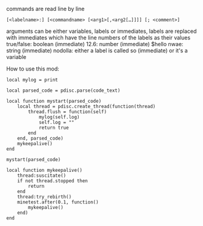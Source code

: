 commands are read line by line

```[<labelname>:] [<commandname> [<arg1>[,<arg2[…]]]] [; <comment>]```

arguments can be either variables, labels or immediates,
labels are replaced with immediates which have the line numbers of the labels as their values
true/false: boolean (immediate)
12.6: number (immediate)
$hello nwae: string (immediate)
nodolla: either a label is called so (immediate) or it's a variable



How to use this mod:

```
local mylog = print

local parsed_code = pdisc.parse(code_text)

local function mystart(parsed_code)
	local thread = pdisc.create_thread(function(thread)
		thread.flush = function(self)
			mylog(self.log)
			self.log = ""
			return true
		end
	end, parsed_code)
	mykeepalive()
end

mystart(parsed_code)

local function mykeepalive()
	thread:suscitate()
	if not thread.stopped then
		return
	end
	thread:try_rebirth()
	minetest.after(0.1, function()
		mykeepalive()
	end)
end
```
